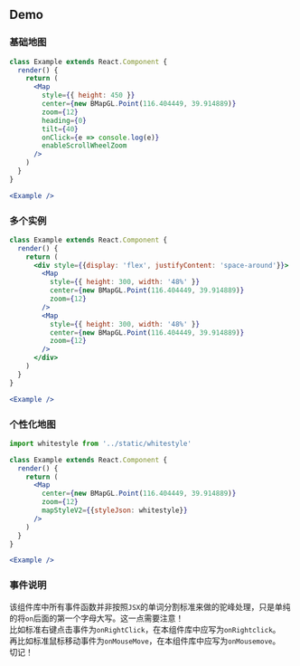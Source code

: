 ## Demo

### 基础地图
```jsx
class Example extends React.Component {
  render() {
    return (
      <Map
        style={{ height: 450 }}
        center={new BMapGL.Point(116.404449, 39.914889)}
        zoom={12}
        heading={0}
        tilt={40}
        onClick={e => console.log(e)}
        enableScrollWheelZoom
      />
    )
  }
}

<Example />
```

### 多个实例
```jsx
class Example extends React.Component {
  render() {
    return (
      <div style={{display: 'flex', justifyContent: 'space-around'}}>
        <Map
          style={{ height: 300, width: '48%' }}
          center={new BMapGL.Point(116.404449, 39.914889)}
          zoom={12}
        />
        <Map
          style={{ height: 300, width: '48%' }}
          center={new BMapGL.Point(116.404449, 39.914889)}
          zoom={12}
        />
      </div>
    )
  }
}

<Example />
```

### 个性化地图
```jsx
import whitestyle from '../static/whitestyle'

class Example extends React.Component {
  render() {
    return (
      <Map
        center={new BMapGL.Point(116.404449, 39.914889)}
        zoom={12}
        mapStyleV2={{styleJson: whitestyle}}
      />
    )
  }
}

<Example />
```

### 事件说明
该组件库中所有事件函数并非按照`JSX`的单词分割标准来做的驼峰处理，只是单纯的将`on`后面的第一个字母大写。这一点需要注意！  
比如标准右键点击事件为`onRightClick`，在本组件库中应写为`onRightclick`。  
再比如标准鼠标移动事件为`onMouseMove`，在本组件库中应写为`onMousemove`。  
切记！
